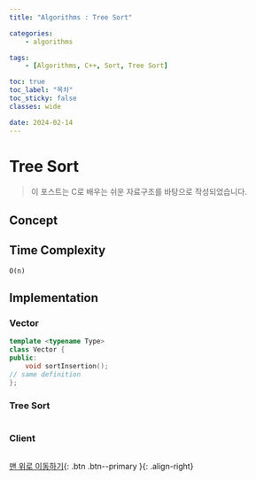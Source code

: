 ```yaml
---
title: "Algorithms : Tree Sort"

categories:
    - algorithms

tags:
    - [Algorithms, C++, Sort, Tree Sort]

toc: true
toc_label: "목차"
toc_sticky: false
classes: wide

date: 2024-02-14
---
```


# Tree Sort

> 이 포스트는 C로 배우는 쉬운 자료구조를 바탕으로 작성되었습니다.

## Concept



## Time Complexity
`O(n)`


## Implementation

### Vector
```c++
template <typename Type>
class Vector {
public:
	void sortInsertion();
// same definition
};
```

### Tree Sort
```c++

```

### Client
```c++

```


[맨 위로 이동하기](#){: .btn .btn--primary }{: .align-right}